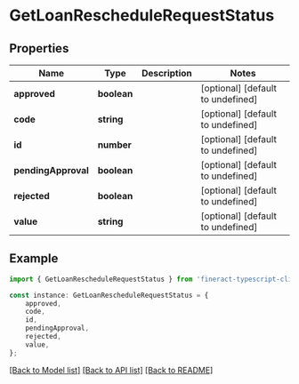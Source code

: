 # GetLoanRescheduleRequestStatus


## Properties

Name | Type | Description | Notes
------------ | ------------- | ------------- | -------------
**approved** | **boolean** |  | [optional] [default to undefined]
**code** | **string** |  | [optional] [default to undefined]
**id** | **number** |  | [optional] [default to undefined]
**pendingApproval** | **boolean** |  | [optional] [default to undefined]
**rejected** | **boolean** |  | [optional] [default to undefined]
**value** | **string** |  | [optional] [default to undefined]

## Example

```typescript
import { GetLoanRescheduleRequestStatus } from 'fineract-typescript-client';

const instance: GetLoanRescheduleRequestStatus = {
    approved,
    code,
    id,
    pendingApproval,
    rejected,
    value,
};
```

[[Back to Model list]](../README.md#documentation-for-models) [[Back to API list]](../README.md#documentation-for-api-endpoints) [[Back to README]](../README.md)
